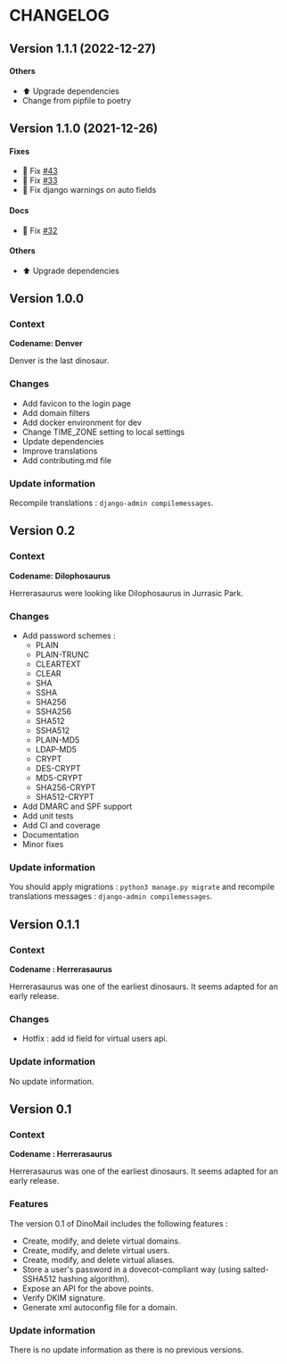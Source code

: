 # CHANGELOG

## Version 1.1.1 (2022-12-27)

#### Others

* :arrow_up: Upgrade dependencies
* Change from pipfile to poetry

## Version 1.1.0 (2021-12-26)

#### Fixes

* :bug: Fix [#43](https://github.com/nanoy42/dinomail/issues/43)
* :bug: Fix [#33](https://github.com/nanoy42/dinomail/issues/33)
* :bug: Fix django warnings on auto fields
#### Docs

* :bug: Fix [#32](https://github.com/nanoy42/dinomail/issues/32)
#### Others

* :arrow_up: Upgrade dependencies

## Version 1.0.0
### Context
**Codename: Denver**

Denver is the last dinosaur.

### Changes

* Add favicon to the login page
* Add domain filters
* Add docker environment for dev
* Change TIME_ZONE setting to local settings
* Update dependencies
* Improve translations
* Add contributing.md file

### Update information
Recompile translations : `django-admin compilemessages`.

## Version 0.2
### Context
**Codename: Dilophosaurus**

Herrerasaurus were looking like Dilophosaurus in Jurrasic Park.

### Changes

* Add password schemes : 
    * PLAIN
    * PLAIN-TRUNC
    * CLEARTEXT
    * CLEAR
    * SHA
    * SSHA 
    * SHA256
    * SSHA256
    * SHA512
    * SSHA512
    * PLAIN-MD5
    * LDAP-MD5
    * CRYPT
    * DES-CRYPT
    * MD5-CRYPT
    * SHA256-CRYPT
    * SHA512-CRYPT
* Add DMARC and SPF support
* Add unit tests
* Add CI and coverage
* Documentation
* Minor fixes

### Update information
You should apply migrations : `python3 manage.py migrate` and recompile translations messages : `django-admin compilemessages`.

## Version 0.1.1
### Context
**Codename : Herrerasaurus**

Herrerasaurus was one of the earliest dinosaurs. It seems adapted for an early release.

### Changes

* Hotfix : add id field for virtual users api.

### Update information
No update information.

## Version 0.1
### Context
**Codename : Herrerasaurus**

Herrerasaurus was one of the earliest dinosaurs. It seems adapted for an early release.

### Features

The version 0.1 of DinoMail includes the following features :

* Create, modify, and delete virtual domains.
* Create, modify, and delete virtual users.
* Create, modify, and delete virtual aliases.
* Store a user's password in a dovecot-compliant way (using salted-SSHA512 hashing algorithm).
* Expose an API for the above points.
* Verify DKIM signature.
* Generate xml autoconfig file for a domain.

### Update information
There is no update information as there is no previous versions.